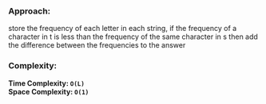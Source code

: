 ### Approach:
store the frequency of each letter in each string, if the frequency of a character in t is less than the frequency of the same character in s then add the difference between the frequencies to the answer
​
### Complexity:
**Time Complexity: `O(L)`**\
**Space Complexity: `O(1)`**
​
​